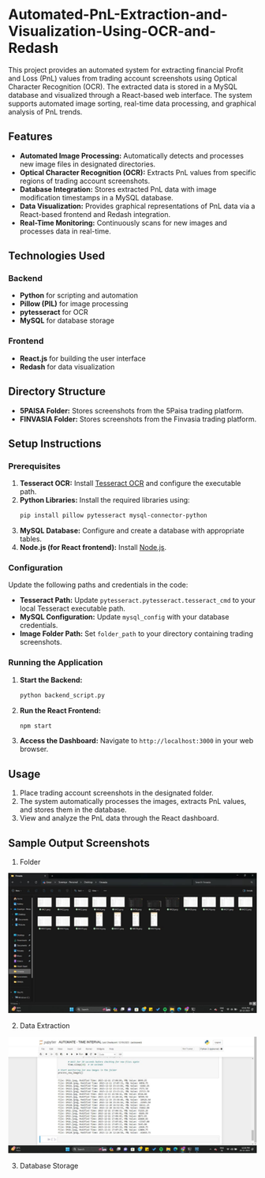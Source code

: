 # Automated-PnL-Extraction-and-Visualization-Using-OCR-and-Redash

This project provides an automated system for extracting financial Profit and Loss (PnL) values from trading account screenshots using Optical Character Recognition (OCR). The extracted data is stored in a MySQL database and visualized through a React-based web interface. The system supports automated image sorting, real-time data processing, and graphical analysis of PnL trends.

## Features

- **Automated Image Processing:** Automatically detects and processes new image files in designated directories.
- **Optical Character Recognition (OCR):** Extracts PnL values from specific regions of trading account screenshots.
- **Database Integration:** Stores extracted PnL data with image modification timestamps in a MySQL database.
- **Data Visualization:** Provides graphical representations of PnL data via a React-based frontend and Redash integration.
- **Real-Time Monitoring:** Continuously scans for new images and processes data in real-time.

## Technologies Used

### Backend
- **Python** for scripting and automation
- **Pillow (PIL)** for image processing
- **pytesseract** for OCR
- **MySQL** for database storage

### Frontend
- **React.js** for building the user interface
- **Redash** for data visualization

## Directory Structure

- **5PAISA Folder:** Stores screenshots from the 5Paisa trading platform.
- **FINVASIA Folder:** Stores screenshots from the Finvasia trading platform.

## Setup Instructions

### Prerequisites

1. **Tesseract OCR:** Install [Tesseract OCR](https://github.com/tesseract-ocr/tesseract) and configure the executable path.
2. **Python Libraries:** Install the required libraries using:
   ```bash
   pip install pillow pytesseract mysql-connector-python
   ```
3. **MySQL Database:** Configure and create a database with appropriate tables.
4. **Node.js (for React frontend):** Install [Node.js](https://nodejs.org/).

### Configuration

Update the following paths and credentials in the code:

- **Tesseract Path:** Update `pytesseract.pytesseract.tesseract_cmd` to your local Tesseract executable path.
- **MySQL Configuration:** Update `mysql_config` with your database credentials.
- **Image Folder Path:** Set `folder_path` to your directory containing trading screenshots.

### Running the Application

1. **Start the Backend:**
   ```bash
   python backend_script.py
   ```
2. **Run the React Frontend:**
   ```bash
   npm start
   ```
3. **Access the Dashboard:** Navigate to `http://localhost:3000` in your web browser.

## Usage

1. Place trading account screenshots in the designated folder.
2. The system automatically processes the images, extracts PnL values, and stores them in the database.
3. View and analyze the PnL data through the React dashboard.

## Sample Output Screenshots

1. Folder

![Alt Text](https://github.com/SowmySD/Automated-PnL-Extraction-and-Visualization-Using-OCR/blob/8bb0ff59cbcf1947b87c18920eaa7052040d705e/Automated%20Financial%20Data%20Extraction%20and%20Visualization-Using%20OCR%20and%20Redash/Output%20Screenshots/Folder.jpg)

2. Data Extraction

![Alt Text](https://github.com/SowmySD/Automated-PnL-Extraction-and-Visualization-Using-OCR/blob/8bb0ff59cbcf1947b87c18920eaa7052040d705e/Automated%20Financial%20Data%20Extraction%20and%20Visualization-Using%20OCR%20and%20Redash/Output%20Screenshots/Data%20Extraction.jpg)

3. Database Storage
